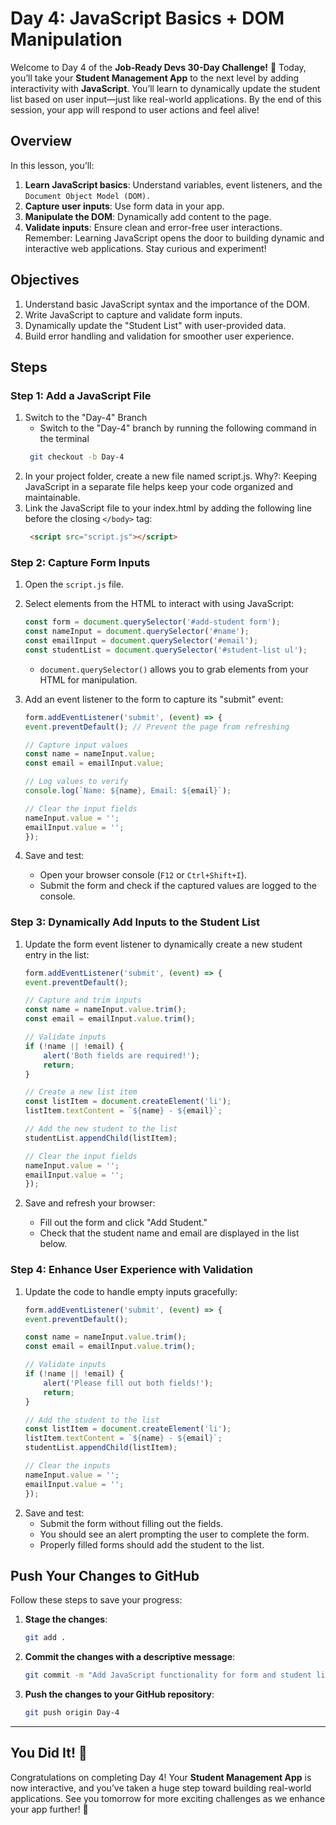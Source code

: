 # Day 4: JavaScript Basics + DOM Manipulation
Welcome to Day 4 of the **Job-Ready Devs 30-Day Challenge!** 🎉 Today, you’ll take your **Student Management App** to the next level by adding interactivity with **JavaScript**. You’ll learn to dynamically update the student list based on user input—just like real-world applications. By the end of this session, your app will respond to user actions and feel alive!

## Overview
In this lesson, you’ll:

1. **Learn JavaScript basics**: Understand variables, event listeners, and the `Document Object Model (DOM).`
2. **Capture user inputs**: Use form data in your app.
3. **Manipulate the DOM**: Dynamically add content to the page.
4. **Validate inputs**: Ensure clean and error-free user interactions.
Remember: Learning JavaScript opens the door to building dynamic and interactive web applications. Stay curious and experiment!

## Objectives
1. Understand basic JavaScript syntax and the importance of the DOM.
2. Write JavaScript to capture and validate form inputs.
3. Dynamically update the "Student List" with user-provided data.
4. Build error handling and validation for smoother user experience.

## Steps
### Step 1: Add a JavaScript File
1. Switch to the "Day-4" Branch
    - Switch to the "Day-4" branch by running the following command in the terminal
    ```bash
     git checkout -b Day-4
    ```
2. In your project folder, create a new file named script.js.
    Why?: Keeping JavaScript in a separate file helps keep your code organized and maintainable.
3. Link the JavaScript file to your index.html by adding the following line before the closing `</body>` tag:
    ```html
     <script src="script.js"></script>
    ```

### Step 2: Capture Form Inputs
1. Open the `script.js` file.
2. Select elements from the HTML to interact with using JavaScript:
    ```javascript
    const form = document.querySelector('#add-student form');
    const nameInput = document.querySelector('#name');
    const emailInput = document.querySelector('#email');
    const studentList = document.querySelector('#student-list ul');
    ```
    - `document.querySelector()` allows you to grab elements from your HTML for manipulation.

3. Add an event listener to the form to capture its "submit" event:
    ```javascript
    form.addEventListener('submit', (event) => {
    event.preventDefault(); // Prevent the page from refreshing

    // Capture input values
    const name = nameInput.value;
    const email = emailInput.value;

    // Log values to verify
    console.log(`Name: ${name}, Email: ${email}`);

    // Clear the input fields
    nameInput.value = '';
    emailInput.value = '';
    });
    ```
4. Save and test:
    - Open your browser console (`F12` or `Ctrl+Shift+I`).
    - Submit the form and check if the captured values are logged to the console.

### Step 3: Dynamically Add Inputs to the Student List
1. Update the form event listener to dynamically create a new student entry in the list:
    ```javascript
    form.addEventListener('submit', (event) => {
    event.preventDefault();

    // Capture and trim inputs
    const name = nameInput.value.trim();
    const email = emailInput.value.trim();

    // Validate inputs
    if (!name || !email) {
        alert('Both fields are required!');
        return;
    }

    // Create a new list item
    const listItem = document.createElement('li');
    listItem.textContent = `${name} - ${email}`;

    // Add the new student to the list
    studentList.appendChild(listItem);

    // Clear the input fields
    nameInput.value = '';
    emailInput.value = '';
    });
    ```

2. Save and refresh your browser:
    - Fill out the form and click "Add Student."
    - Check that the student name and email are displayed in the list below.

### Step 4: Enhance User Experience with Validation
1. Update the code to handle empty inputs gracefully:
    ```javascript
    form.addEventListener('submit', (event) => {
    event.preventDefault();

    const name = nameInput.value.trim();
    const email = emailInput.value.trim();

    // Validate inputs
    if (!name || !email) {
        alert('Please fill out both fields!');
        return;
    }

    // Add the student to the list
    const listItem = document.createElement('li');
    listItem.textContent = `${name} - ${email}`;
    studentList.appendChild(listItem);

    // Clear the inputs
    nameInput.value = '';
    emailInput.value = '';
    });
    ```
2. Save and test:
    - Submit the form without filling out the fields.
    - You should see an alert prompting the user to complete the form.
    - Properly filled forms should add the student to the list.

## Push Your Changes to GitHub
Follow these steps to save your progress:

  1. **Stage the changes**:
     ```bash
     git add .
     ```
  2. **Commit the changes with a descriptive message**:
     ```bash
     git commit -m "Add JavaScript functionality for form and student list"
     ```
  3. **Push the changes to your GitHub repository**:
     ```bash
     git push origin Day-4
     ```

---

## You Did It! 🎉
Congratulations on completing Day 4! Your **Student Management App** is now interactive, and you’ve taken a huge step toward building real-world applications. See you tomorrow for more exciting challenges as we enhance your app further! 🚀
